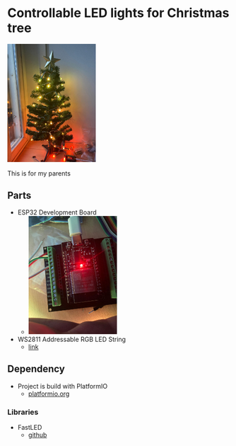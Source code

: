 # Controllable LED lights for Christmas tree
[<img src="https://github.com/druumio/CristmasTree/blob/main/Images/tree.jpeg" width="200"/>]()

This is for my parents
## Parts
-  ESP32 Development Board
	- [<img src="https://github.com/druumio/CristmasTree/blob/main/Images/esp32.jpeg" width="200"/>]()
-  WS2811 Addressable RGB LED String
	- [link](https://www.aliexpress.com/item/32788470822.html)
## Dependency
- Project is build with PlatformIO
	- [platformio.org](https://platformio.org/)
### Libraries
- FastLED
	- [github](https://github.com/FastLED/FastLED)
## 
